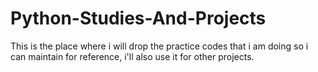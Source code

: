 # Python-Studies-And-Projects
This is the place where i will drop the practice codes that i am doing so i can maintain for reference, i'll also use it for other projects.
